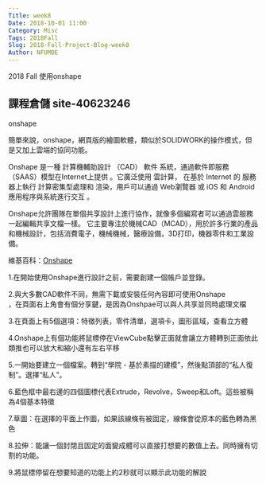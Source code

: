 ```yaml
---
Title: week8
Date: 2018-10-01 11:00
Category: Misc
Tags: 2018Fall
Slug: 2018-Fall-Project-Blog-week8
Author: NFUMDE
---
```


2018 Fall 使用onshape

<!-- PELICAN_END_SUMMARY -->

課程倉儲 site-40623246
----

onshape

簡單來說，onshape，網頁版的繪圖軟體，類似於SOLIDWORK的操作模式，但是又加上雲端的協同功能。

Onshape  是一種 計算機輔助設計 （CAD） 軟件 系統，通過軟件即服務 （SAAS）模型在Internet上提供  。它廣泛使用 雲計算， 在基於 Internet 的 服務器上執行  計算密集型處理和 渲染，用戶可以通過 Web瀏覽器 或  iOS  和  Android  應用程序與系統進行交互  。

Onshape允許團隊在單個共享設計上進行協作，就像多個編寫者可以通過雲服務一起編輯共享文檔一樣。 它主要專注於機械CAD（MCAD），用於許多行業的產品和機械設計​​，包括消費電子，機械機械，醫療設備，3D打印，機器零件和工業設備。

維基百科：[Onshape](https://en.wikipedia.org/wiki/Onshape)

1.在開始使用Onshape進行設計之前，需要創建一個帳戶並登錄。

2.與大多數CAD軟件不同，無需下載或安裝任何內容即可使用Onshape  
，在頁面右上角會有個分享鍵，是因為Onshpae可以與人共享並同時處理文檔

3.在頁面上有5個選項：特徵列表，零件清單，選項卡，圖形區域，查看立方體

4.Onshape上有個功能將鼠標停在ViewCube點擊正面就會讓立方體轉到正面依此類推也可以放大和縮小還有左右平移

5.一開始要建立一個檔案。轉到“學院 - 基於素描的建模”，然後點頂部的“私人復制”。選擇“私人”。

6.藍色框中最右邊的四個圖標代表Extrude，Revolve，Sweep和Loft。這些被稱為4個基本特徵

7.草圖：在選擇的平面上作圖，如果該線條有被固定，線條會從原本的藍色轉為黑色

8.拉伸：能讓一個封閉且固定的面變成體可以直接打想要的數值上去。同時擁有切割的功能。

9.將鼠標停留在想要知道的功能上約2秒就可以顯示此功能的解說